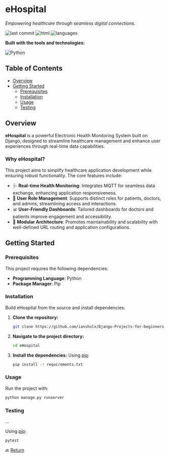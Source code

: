 # eHospital

*Empowering healthcare through seamless digital connections.*

![last commit](https://img.shields.io/badge/last_commit-yesterday-blue)
![html](https://img.shields.io/badge/html-45.3%25-blue)
![languages](https://img.shields.io/badge/languages-3-gray)

**Built with the tools and technologies:**

![Python](https://img.shields.io/badge/Python-blue?style=flat&logo=python)

## Table of Contents
- [Overview](#overview)
- [Getting Started](#getting-started)
  - [Prerequisites](#prerequisites)
  - [Installation](#installation)
  - [Usage](#usage)
  - [Testing](#testing)

## Overview

**eHospital** is a powerful Electronic Health Monitoring System built on Django, designed to streamline healthcare management and enhance user experiences through real-time data capabilities.

### Why eHospital?

This project aims to simplify healthcare application development while ensuring robust functionality. The core features include:

- 🩺 **Real-time Health Monitoring**: Integrates MQTT for seamless data exchange, enhancing application responsiveness.
- 👥 **User Role Management**: Supports distinct roles for patients, doctors, and admins, streamlining access and interactions.
- 📊 **User-Friendly Dashboards**: Tailored dashboards for doctors and patients improve engagement and accessibility.
- 🔗 **Modular Architecture**: Promotes maintainability and scalability with well-defined URL routing and application configurations.

## Getting Started

### Prerequisites

This project requires the following dependencies:

- **Programming Language**: Python
- **Package Manager**: Pip

### Installation

Build eHospital from the source and install dependencies:

1. **Clone the repository:**
   ```bash
   git clone https://github.com/ianshulx/Django-Projects-for-beginners.git
   ```

2. **Navigate to the project directory:**
   ```bash
   cd eHospital
   ```

3. **Install the dependencies:**
   Using [pip](https://pip.pypa.io/en/stable/):
   ```bash
   pip install -r requirements.txt
   ```

### Usage

Run the project with:

```bash
python manage.py runserver
```

### Testing
...

Using [pip](https://pip.pypa.io/en/stable/):
```bash
pytest
```

🔙 [Return](#table-of-contents)

